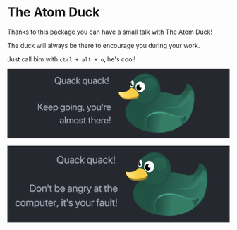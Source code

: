 # The Atom Duck

Thanks to this package you can have a small talk with The Atom Duck!

The duck will always be there to encourage you during your work.

Just call him with `ctrl + alt + o`, he's cool!

![Duck](https://raw.githubusercontent.com/supercoincoin42/the-atom-duck/master/duck-message-example-1.png)

![Duck](https://raw.githubusercontent.com/supercoincoin42/the-atom-duck/master/duck-message-example-2.png)
